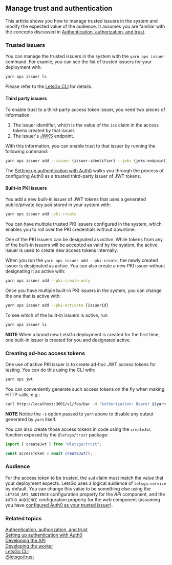 ## Manage trust and authentication

This article shows you how to manage trusted issuers in the system and modify the expected value of the audience. It assumes you are familiar with the concepts discussed in [Authentication, authorization, and trust](../backgound/authentication-authorization-and-trust.md).

### Trusted issuers

You can manage the trusted issuers in the system with the `yarn ops issuer` command. For examle, you can see the list of trusted issuers for your deployment with:

```bash
yarn ops issuer ls
```

Please refer to the [LetsGo CLI](../reference/letsgo-cli.md) for details.

#### Third party issuers

To enable trust to a third-party access token issuer, you need two pieces of information:

1. The issuer identifier, which is the value of the `iss` claim in the access tokens created by that issuer.
1. The issuer's [JWKS](https://datatracker.ietf.org/doc/html/rfc7517) endpoint.

With this information, you can enable trust to that issuer by running the following command:

```bash
yarn ops issuer add --issuer {issuer-identifier} --jwks {jwks-endpoint}
```

The [Setting up authentication with Auth0](../tutorials/setting-up-authentication-with-auth0.md) walks you through the process of configuring Auth0 as a trusted third-party issuer of JWT tokens.

#### Built-in PKI issuers

You add a new built-in issuer of JWT tokens that uses a generated public/private key pair stored in your system with:

```bash
yarn ops issuer add -pki-create
```

You can have multiple trusted PKI issuers configured in the system, which enables you to roll over the PKI credentials without downtime.

One of the PKI issuers can be designated as _active_. While tokens from any of the built-in issuers will be accepted as valid by the system, the active issuer is used to create new access tokens internally.

When you run the `yarn ops issuer add --pki-create`, the newly created issuer is designated as active. You can also create a new PKI issuer without designating it as active with:

```bash
yarn ops issuer add --pki-create-only
```

Once you have multiple built-in PKI issuers in the system, you can change the one that is active with:

```bash
yarn ops issuer add --pki-activate {issuerId}
```

To see which of the built-in issuers is active, run

```bash
yarn ops issuer ls
```

**NOTE** When a brand new LetsGo deployment is created for the first time, one built-in issuer is created for you and designated active.

### Creating ad-hoc access tokens

One use of active PKI issuer is to create ad-hoc JWT access tokens for testing. You can do this using the CLI with:

```bash
yarn ops jwt
```

You can conveniently generate such access tokens on the fly when making HTTP calls, e.g.:

```bash
curl http://localhost:3001/v1/foo/bar -H "Authorization: Bearer $(yarn -s ops jwt)"
```

**NOTE** Notice the `-s` option passed to `yarn` above to disable any output generated by `yarn` itself.

You can also create those access tokens in code using the `createJwt` function exposed by the `@letsgo/trust` package:

```typescript
import { createJwt } from "@letsgo/trust";

const accessToken = await createJwt();
```

### Audience

For the access token to be trusted, the `aud` claim must match the value that your deployment expects. LetsGo uses a logical audience of `letsgo:service` by default. You can change this value to be something else using the `LETSGO_API_AUDIENCE` configuration property for the _API_ component, and the `AUTH0_AUDIENCE` configuration property for the _web_ component (assuming you have [configured Auth0 as your trusted issuer](../tutorials/setting-up-authentication-with-auth0.md)).

### Related topics

[Authentication, authorization, and trust](../backgound/authentication-authorization-and-trust.md)  
[Setting up authentication with Auth0](../tutorials/setting-up-authentication-with-auth0.md)  
[Developing the API](./develop-the-api.md)  
[Developing the worker](./develop-the-worker.md)  
[LetsGo CLI](../reference/letsgo-cli.md)  
[@letsgo/trust](../reference/letsgo-trust.md)
